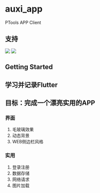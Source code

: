 # auxi_app

PTools APP Client

## 支持

![](https://img.shields.io/badge/language-dart-orange.svg)
![](https://img.shields.io/badge/language-flutter-blue.svg)



## Getting Started

## 学习并记录Flutter

## 目标：完成一个漂亮实用的APP

### 界面
1. 毛玻璃效果
2. 动态背景
3. WEB侧边栏风格

### 实用
1. 登录注册
2. 数据存储
3. 网络请求
4. 图片加载
